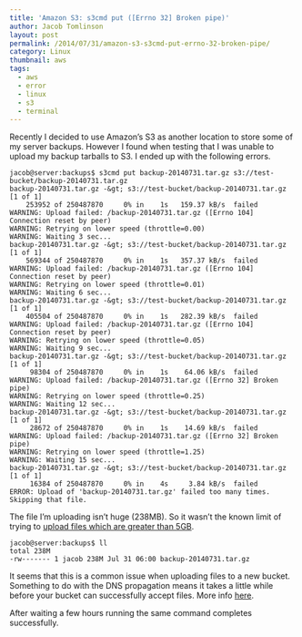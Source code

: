 ```yaml
---
title: 'Amazon S3: s3cmd put ([Errno 32] Broken pipe)'
author: Jacob Tomlinson
layout: post
permalink: /2014/07/31/amazon-s3-s3cmd-put-errno-32-broken-pipe/
category: Linux
thumbnail: aws
tags:
  - aws
  - error
  - linux
  - s3
  - terminal
---
```

Recently I decided to use Amazon&#8217;s S3 as another location to store some of my server backups. However I found when testing that I was unable to upload my backup tarballs to S3. I ended up with the following errors.

```
jacob@server:backups$ s3cmd put backup-20140731.tar.gz s3://test-bucket/backup-20140731.tar.gz
backup-20140731.tar.gz -&gt; s3://test-bucket/backup-20140731.tar.gz  [1 of 1]
    253952 of 250487870     0% in    1s   159.37 kB/s  failed
WARNING: Upload failed: /backup-20140731.tar.gz ([Errno 104] Connection reset by peer)
WARNING: Retrying on lower speed (throttle=0.00)
WARNING: Waiting 3 sec...
backup-20140731.tar.gz -&gt; s3://test-bucket/backup-20140731.tar.gz  [1 of 1]
    569344 of 250487870     0% in    1s   357.37 kB/s  failed
WARNING: Upload failed: /backup-20140731.tar.gz ([Errno 104] Connection reset by peer)
WARNING: Retrying on lower speed (throttle=0.01)
WARNING: Waiting 6 sec...
backup-20140731.tar.gz -&gt; s3://test-bucket/backup-20140731.tar.gz  [1 of 1]
    405504 of 250487870     0% in    1s   282.39 kB/s  failed
WARNING: Upload failed: /backup-20140731.tar.gz ([Errno 104] Connection reset by peer)
WARNING: Retrying on lower speed (throttle=0.05)
WARNING: Waiting 9 sec...
backup-20140731.tar.gz -&gt; s3://test-bucket/backup-20140731.tar.gz  [1 of 1]
     98304 of 250487870     0% in    1s    64.06 kB/s  failed
WARNING: Upload failed: /backup-20140731.tar.gz ([Errno 32] Broken pipe)
WARNING: Retrying on lower speed (throttle=0.25)
WARNING: Waiting 12 sec...
backup-20140731.tar.gz -&gt; s3://test-bucket/backup-20140731.tar.gz  [1 of 1]
     28672 of 250487870     0% in    1s    14.69 kB/s  failed
WARNING: Upload failed: /backup-20140731.tar.gz ([Errno 32] Broken pipe)
WARNING: Retrying on lower speed (throttle=1.25)
WARNING: Waiting 15 sec...
backup-20140731.tar.gz -&gt; s3://test-bucket/backup-20140731.tar.gz  [1 of 1]
     16384 of 250487870     0% in    4s     3.84 kB/s  failed
ERROR: Upload of 'backup-20140731.tar.gz' failed too many times. Skipping that file.
```

The file I&#8217;m uploading isn&#8217;t huge (238MB). So it wasn&#8217;t the known limit of trying to <a title="Amazon S3 docs - 5GB put limit" href="http://docs.aws.amazon.com/AmazonS3/latest/dev/UploadingObjects.html" target="_blank">upload files which are greater than 5GB</a>.

```
jacob@server:backups$ ll
total 238M
-rw------- 1 jacob 238M Jul 31 06:00 backup-20140731.tar.gz
```

It seems that this is a common issue when uploading files to a new bucket. Something to do with the DNS propagation means it takes a little while before your bucket can successfully accept files. More info <a title="Google Code thread mentioning DNS issues" href="https://code.google.com/p/s3ql/issues/detail?id=363#c13" target="_blank">here</a>.

After waiting a few hours running the same command completes successfully.
